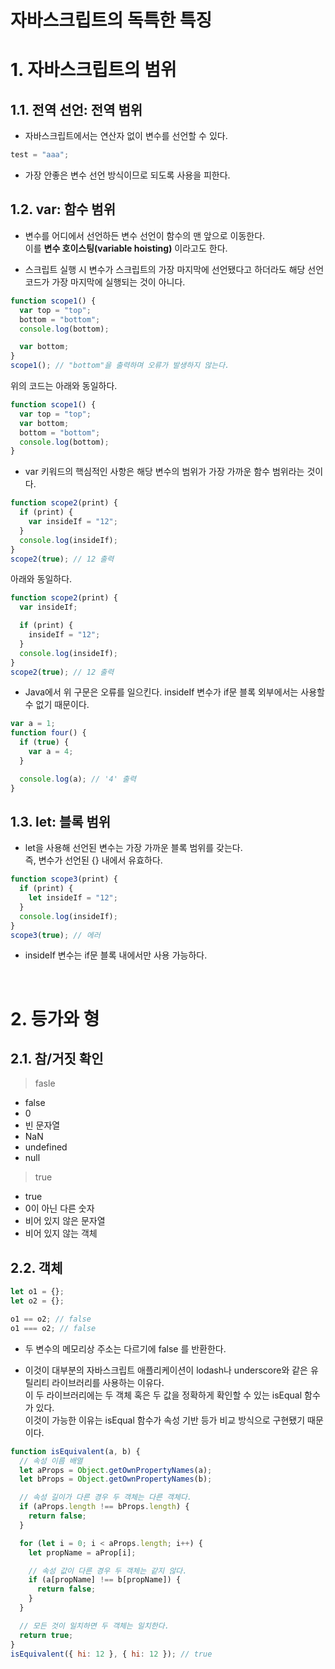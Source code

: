 # 자바스크립트의 독특한 특징

# 1. 자바스크립트의 범위

## 1.1. 전역 선언: 전역 범위

- 자바스크립트에서는 연산자 없이 변수를 선언할 수 있다.

```javascript
test = "aaa";
```

- 가장 안좋은 변수 선언 방식이므로 되도록 사용을 피한다.

## 1.2. var: 함수 범위

- 변수를 어디에서 선언하든 변수 선언이 함수의 맨 앞으로 이동한다.<br>이를 **변수 호이스팅(variable hoisting)** 이라고도 한다.

- 스크립트 실행 시 변수가 스크립트의 가장 마지막에 선언됐다고 하더라도 해당 선언 코드가 가장 마지막에 실행되는 것이 아니다.

```javascript
function scope1() {
  var top = "top";
  bottom = "bottom";
  console.log(bottom);

  var bottom;
}
scope1(); // "bottom"을 출력하며 오류가 발생하지 않는다.
```

위의 코드는 아래와 동일하다.

```javascript
function scope1() {
  var top = "top";
  var bottom;
  bottom = "bottom";
  console.log(bottom);
}
```

- var 키워드의 핵심적인 사항은 해당 변수의 범위가 가장 가까운 함수 범위라는 것이다.

```javascript
function scope2(print) {
  if (print) {
    var insideIf = "12";
  }
  console.log(insideIf);
}
scope2(true); // 12 출력
```

아래와 동일하다.

```javascript
function scope2(print) {
  var insideIf;

  if (print) {
    insideIf = "12";
  }
  console.log(insideIf);
}
scope2(true); // 12 출력
```

- Java에서 위 구문은 오류를 일으킨다. insideIf 변수가 if문 블록 외부에서는 사용할 수 없기 때문이다.

```javascript
var a = 1;
function four() {
  if (true) {
    var a = 4;
  }

  console.log(a); // '4' 출력
}
```

## 1.3. let: 블록 범위

- let을 사용해 선언된 변수는 가장 가까운 블록 범위를 갖는다. <br>
  즉, 변수가 선언된 {} 내에서 유효하다.

```javascript
function scope3(print) {
  if (print) {
    let insideIf = "12";
  }
  console.log(insideIf);
}
scope3(true); // 에러
```

- insideIf 변수는 if문 블록 내에서만 사용 가능하다.

<br>

# 2. 등가와 형

## 2.1. 참/거짓 확인

> fasle

- false
- 0
- 빈 문자열
- NaN
- undefined
- null

> true

- true
- 0이 아닌 다른 숫자
- 비어 있지 않은 문자열
- 비어 있지 않는 객체

## 2.2. 객체

```javascript
let o1 = {};
let o2 = {};

o1 == o2; // false
o1 === o2; // false
```

- 두 변수의 메모리상 주소는 다르기에 false 를 반환한다.

- 이것이 대부분의 자바스크립트 애플리케이션이 lodash나 underscore와 같은 유틸리티 라이브러리를 사용하는 이유다.<br>
  이 두 라이브러리에는 두 객체 혹은 두 값을 정확하게 확인할 수 있는 isEqual 함수가 있다.<br>
  이것이 가능한 이유는 isEqual 함수가 속성 기반 등가 비교 방식으로 구현됐기 때문이다.

```javascript
function isEquivalent(a, b) {
  // 속성 이름 배열
  let aProps = Object.getOwnPropertyNames(a);
  let bProps = Object.getOwnPropertyNames(b);

  // 속성 길이가 다른 경우 두 객체는 다른 객체다.
  if (aProps.length !== bProps.length) {
    return false;
  }

  for (let i = 0; i < aProps.length; i++) {
    let propName = aProp[i];

    // 속성 값이 다른 경우 두 객체는 같지 않다.
    if (a[propName] !== b[propName]) {
      return false;
    }
  }

  // 모든 것이 일치하면 두 객체는 일치한다.
  return true;
}
isEquivalent({ hi: 12 }, { hi: 12 }); // true
```
